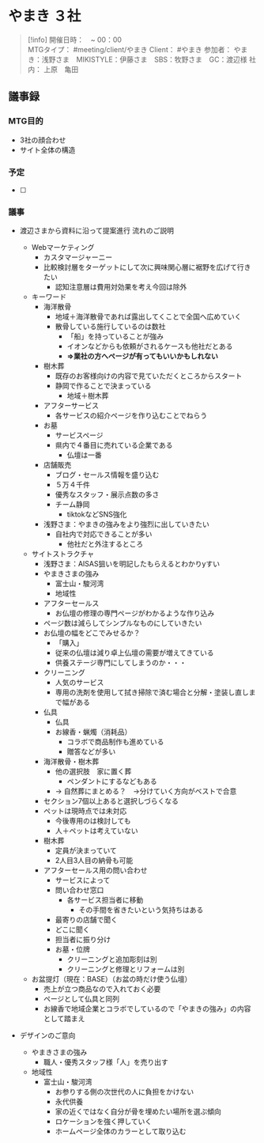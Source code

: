 # やまき ３社
> [!info]
> 開催日時：　~ 00：00  
> MTGタイプ： #meeting/client/やまき
> Client： #やまき
> 参加者： やまき：浅野さま　MIKISTYLE：伊藤さま　SBS：牧野さま　GC：渡辺様
> 社内： 上原　亀田
> 


## 議事録

### MTG目的
- 3社の顔合わせ
- サイト全体の構造

### 予定
- [ ] 

### 議事
- 渡辺さまから資料に沿って提案進行 流れのご説明
	- Webマーケティング
		- カスタマージャーニー
		- 比較検討層をターゲットにして次に興味関心層に裾野を広げて行きたい
			- 認知注意層は費用対効果を考え今回は除外
	- キーワード
		- 海洋散骨
			- 地域＋海洋散骨であれば露出してくことで全国へ広めていく
			- 散骨している施行しているのは数社
				- 「船」を持っていることが強み
				- イオンなどからも依頼がされるケースも他社だとある
				- **⇒業社の方へページが有ってもいいかもしれない**
		- 樹木葬
			- 既存のお客様向けの内容で見ていただくところからスタート
			- 静岡で作ることで決まっている
				- 地域＋樹木葬
		- アフターサービス
			- 各サービスの紹介ページを作り込むことでねらう
		- お墓
			- サービスページ
			- 県内で４番目に売れている企業である
				- 仏壇は一番
		- 店舗販売
			- ブログ・セールス情報を盛り込む
			- ５万４千件
			- 優秀なスタッフ・展示点数の多さ
			- チーム静岡
				- tiktokなどSNS強化
		- 浅野さま：やまきの強みをより強烈に出していきたい
			- 自社内で対応できることが多い
				- 他社だと外注するところ
	- サイトストラクチャ
		- 浅野さま：AISAS狙いを明記したもらえるとわかりyすい
		- やまきさまの強み
			- 富士山・駿河湾
			- 地域性
		- アフターセールス
			- お仏壇の修理の専門ページがわかるような作り込み
		- ページ数は減らしてシンプルなものにしていきたい
		- お仏壇の幅をどこでみせるか？
			- 「購入」
			- 従来の仏壇は減り卓上仏壇の需要が増えてきている
			- 供養ステージ専門にしてしまうのか・・・
		- クリーニング
			- 人気のサービス
			- 専用の洗剤を使用して拭き掃除で済む場合と分解・塗装し直しまで幅がある
		- 仏具
			- 仏具
			- お線香・蝋燭（消耗品）
				- コラボで商品制作も進めている
				- 贈答などが多い
		- 海洋散骨・樹木葬
			- 他の選択肢　家に置く葬
				- ペンダントにするなどもある
			- → 自然葬にまとめる？　→分けていく方向がベストで合意
		- セクション7個以上あると選択しづらくなる
		- ペットは現時点では未対応
			- 今後専用のは検討しても
			- 人＋ペットは考えていない
		- 樹木葬
			- 定員が決まっていて
			- 2人目3人目の納骨も可能
		- アフターセールス用の問い合わせ
			- サービスによって
			- 問い合わせ窓口
				- 各サービス担当者に移動
					- その手間を省きたいという気持ちはある
			- 最寄りの店舗で聞く
			- どこに聞く
			- 担当者に振り分け
			- お墓・位牌
				- クリーニングと追加彫刻は別
				- クリーニングと修理とリフォームは別
	- お盆提灯（現在：BASE）（お盆の時だけ使う仏壇）
		- 売上が立つ商品なので入れておく必要
		- ページとして仏具と同列
		- お線香で地域企業とコラボでしているので「やまきの強み」の内容として踏まえ

- デザインのご意向
	- やまきさまの強み
		- 職人・優秀スタッフ様「人」を売り出す
	- 地域性
		- 富士山・駿河湾
			- お参りする側の次世代の人に負担をかけない
			- 永代供養
			- 家の近くではなく自分が骨を埋めたい場所を選ぶ傾向
			- ロケーションを強く押していく
			- ホームページ全体のカラーとして取り込む
